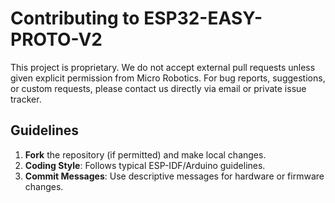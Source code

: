 # Contributing to ESP32-EASY-PROTO-V2

This project is proprietary. We do not accept external pull requests unless given explicit permission from Micro Robotics. For bug reports, suggestions, or custom requests, please contact us directly via email or private issue tracker.

## Guidelines
1. **Fork** the repository (if permitted) and make local changes.
2. **Coding Style**: Follows typical ESP-IDF/Arduino guidelines.
3. **Commit Messages**: Use descriptive messages for hardware or firmware changes.

